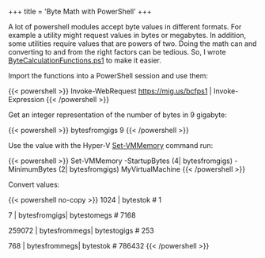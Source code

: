 +++
title = 'Byte Math with PowerShell'
+++

A lot of powershell modules accept byte values in different formats.
For example a utility might request values in bytes or megabytes.
In addition, some utilities require values that are powers of two.
Doing the math can and converting to and from the right factors can be tedious.
So, I wrote [ByteCalculationFunctions.ps1](https://mig.us/bcfps1) to make it easier.

Import the functions into a PowerShell session and use them:

{{< powershell >}}
Invoke-WebRequest https://mig.us/bcfps1 | Invoke-Expression
{{< /powershell >}}

Get an integer representation of the number of bytes in 9 gigabyte:

{{< powershell >}}
bytesfromgigs 9
{{< /powershell >}}

Use the value with the Hyper-V [Set-VMMemory](https://learn.microsoft.com/en-us/powershell/module/hyper-v/set-vmmemory) command run:

{{< powershell >}}
Set-VMMemory -StartupBytes (4| bytesfromgigs) -MinimumBytes (2| bytesfromgigs) MyVirtualMachine
{{< /powershell >}}

Convert values:

{{< powershell no-copy >}}
1024 | bytestok # 1

7 | bytesfromgigs| bytestomegs # 7168

259072 | bytesfrommegs| bytestogigs # 253

768 | bytesfrommegs| bytestok # 786432
{{< /powershell >}}
